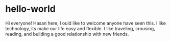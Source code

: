 # hello-world

Hi everyone!
Hasan here, I ould like to welcome anyone have seen this. I like technology, its make our life easy and flexible. 
I like traveling, crousing, reading, and building a good relationship with new friends.

